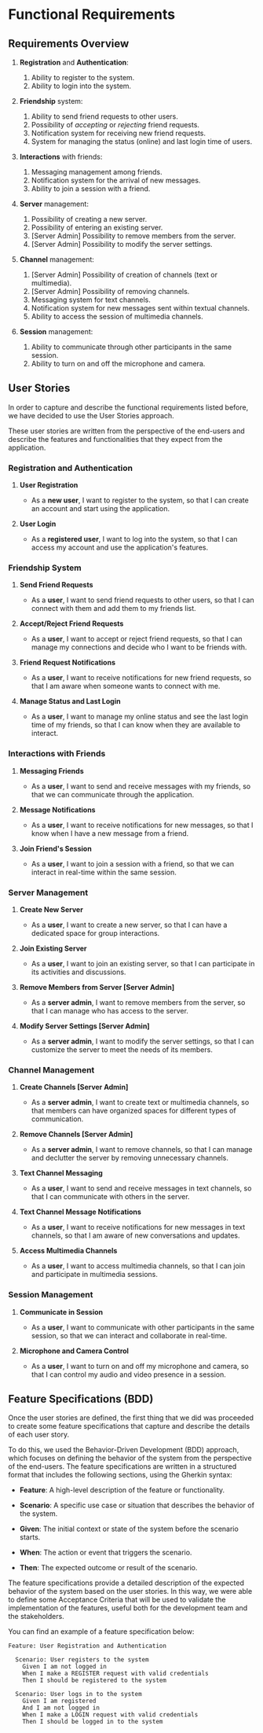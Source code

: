 # Functional Requirements

## Requirements Overview

1. **Registration** and **Authentication**:
    1. Ability to register to the system.
    2. Ability to login into the system.

2. **Friendship** system:
    1. Ability to send friend requests to other users.
    2. Possibility of *accepting* or *rejecting* friend requests.
    3. Notification system for receiving new friend requests.
    4. System for managing the status (online) and last login time of users.

3. **Interactions** with friends:
    1. Messaging management among friends.
    2. Notification system for the arrival of new messages.
    3. Ability to join a session with a friend.

4. **Server** management:
    1. Possibility of creating a new server.
    2. Possibility of entering an existing server.
    3. [Server Admin] Possibility to remove members from the server.
    4. [Server Admin] Possibility to modify the server settings.

5. **Channel** management:
    1. [Server Admin] Possibility of creation of channels (text or multimedia).
    2. [Server Admin] Possibility of removing channels.
    3. Messaging system for text channels.
    4. Notification system for new messages sent within textual channels.
    5. Ability to access the session of multimedia channels.

6. **Session** management:
    1. Ability to communicate through other participants in the same session.
    2. Ability to turn on and off the microphone and camera.

## User Stories
In order to capture and describe the functional requirements listed before, we have decided to use the User Stories approach.

These user stories are written from the perspective of the end-users and describe the features and functionalities that they expect from the application.

### Registration and Authentication

1. **User Registration**
    - As a **new user**, I want to register to the system, so that I can create an account and start using the application.

2. **User Login**
    - As a **registered user**, I want to log into the system, so that I can access my account and use the application's features.

### Friendship System

1. **Send Friend Requests**
    - As a **user**, I want to send friend requests to other users, so that I can connect with them and add them to my friends list.

2. **Accept/Reject Friend Requests**
    - As a **user**, I want to accept or reject friend requests, so that I can manage my connections and decide who I want to be friends with.

3. **Friend Request Notifications**
    - As a **user**, I want to receive notifications for new friend requests, so that I am aware when someone wants to connect with me.

4. **Manage Status and Last Login**
    - As a **user**, I want to manage my online status and see the last login time of my friends, so that I can know when they are available to interact.

### Interactions with Friends

1. **Messaging Friends**
    - As a **user**, I want to send and receive messages with my friends, so that we can communicate through the application.

2. **Message Notifications**
    - As a **user**, I want to receive notifications for new messages, so that I know when I have a new message from a friend.

3. **Join Friend's Session**
    - As a **user**, I want to join a session with a friend, so that we can interact in real-time within the same session.

### Server Management

1. **Create New Server**
    - As a **user**, I want to create a new server, so that I can have a dedicated space for group interactions.

2. **Join Existing Server**
    - As a **user**, I want to join an existing server, so that I can participate in its activities and discussions.

3. **Remove Members from Server [Server Admin]**
    - As a **server admin**, I want to remove members from the server, so that I can manage who has access to the server.

4. **Modify Server Settings [Server Admin]**
    - As a **server admin**, I want to modify the server settings, so that I can customize the server to meet the needs of its members.

### Channel Management

1. **Create Channels [Server Admin]**
    - As a **server admin**, I want to create text or multimedia channels, so that members can have organized spaces for different types of communication.

2. **Remove Channels [Server Admin]**
    - As a **server admin**, I want to remove channels, so that I can manage and declutter the server by removing unnecessary channels.

3. **Text Channel Messaging**
    - As a **user**, I want to send and receive messages in text channels, so that I can communicate with others in the server.

4. **Text Channel Message Notifications**
    - As a **user**, I want to receive notifications for new messages in text channels, so that I am aware of new conversations and updates.

5. **Access Multimedia Channels**
    - As a **user**, I want to access multimedia channels, so that I can join and participate in multimedia sessions.

### Session Management

1. **Communicate in Session**
    - As a **user**, I want to communicate with other participants in the same session, so that we can interact and collaborate in real-time.

2. **Microphone and Camera Control**
    - As a **user**, I want to turn on and off my microphone and camera, so that I can control my audio and video presence in a session.


## Feature Specifications (BDD)

Once the user stories are defined, the first thing that we did was proceeded to create some feature specifications that capture and describe the details of each user story. 

To do this, we used the Behavior-Driven Development (BDD) approach, which focuses on defining the behavior of the system from the perspective of the end-users. The feature specifications are written in a structured format that includes the following sections, using the Gherkin syntax:

- **Feature**: A high-level description of the feature or functionality.

- **Scenario**: A specific use case or situation that describes the behavior of the system.

- **Given**: The initial context or state of the system before the scenario starts.

- **When**: The action or event that triggers the scenario.

- **Then**: The expected outcome or result of the scenario.

The feature specifications provide a detailed description of the expected behavior of the system based on the user stories.
In this way, we were able to define some Acceptance Criteria that will be used to validate the implementation of the features, useful both for the development team and the stakeholders.

You can find an example of a feature specification below:

```gherkin
Feature: User Registration and Authentication

  Scenario: User registers to the system
    Given I am not logged in
    When I make a REGISTER request with valid credentials
    Then I should be registered to the system

  Scenario: User logs in to the system
    Given I am registered
    And I am not logged in
    When I make a LOGIN request with valid credentials
    Then I should be logged in to the system
```